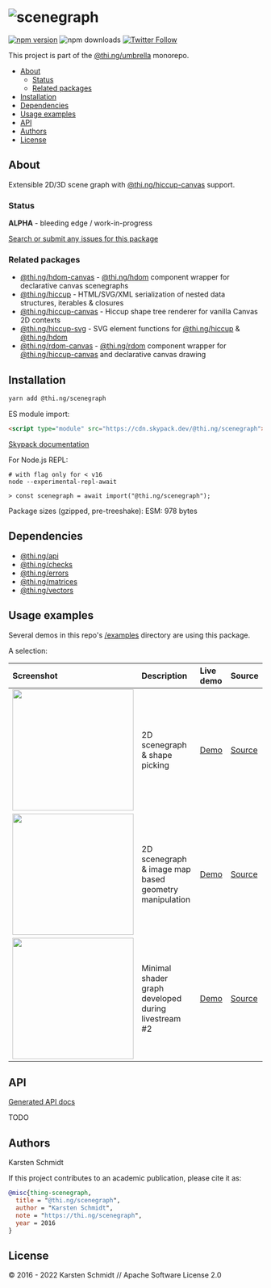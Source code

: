 <!-- This file is generated - DO NOT EDIT! -->

# ![scenegraph](https://media.thi.ng/umbrella/banners/thing-scenegraph.svg?af3d7fd5)

[![npm version](https://img.shields.io/npm/v/@thi.ng/scenegraph.svg)](https://www.npmjs.com/package/@thi.ng/scenegraph)
![npm downloads](https://img.shields.io/npm/dm/@thi.ng/scenegraph.svg)
[![Twitter Follow](https://img.shields.io/twitter/follow/thing_umbrella.svg?style=flat-square&label=twitter)](https://twitter.com/thing_umbrella)

This project is part of the
[@thi.ng/umbrella](https://github.com/thi-ng/umbrella/) monorepo.

- [About](#about)
  - [Status](#status)
  - [Related packages](#related-packages)
- [Installation](#installation)
- [Dependencies](#dependencies)
- [Usage examples](#usage-examples)
- [API](#api)
- [Authors](#authors)
- [License](#license)

## About

Extensible 2D/3D scene graph with [@thi.ng/hiccup-canvas](https://github.com/thi-ng/umbrella/tree/develop/packages/hiccup-canvas) support.

### Status

**ALPHA** - bleeding edge / work-in-progress

[Search or submit any issues for this package](https://github.com/thi-ng/umbrella/issues?q=%5Bscenegraph%5D+in%3Atitle)

### Related packages

- [@thi.ng/hdom-canvas](https://github.com/thi-ng/umbrella/tree/develop/packages/hdom-canvas) - [@thi.ng/hdom](https://github.com/thi-ng/umbrella/tree/develop/packages/hdom) component wrapper for declarative canvas scenegraphs
- [@thi.ng/hiccup](https://github.com/thi-ng/umbrella/tree/develop/packages/hiccup) - HTML/SVG/XML serialization of nested data structures, iterables & closures
- [@thi.ng/hiccup-canvas](https://github.com/thi-ng/umbrella/tree/develop/packages/hiccup-canvas) - Hiccup shape tree renderer for vanilla Canvas 2D contexts
- [@thi.ng/hiccup-svg](https://github.com/thi-ng/umbrella/tree/develop/packages/hiccup-svg) - SVG element functions for [@thi.ng/hiccup](https://github.com/thi-ng/umbrella/tree/develop/packages/hiccup) & [@thi.ng/hdom](https://github.com/thi-ng/umbrella/tree/develop/packages/hdom)
- [@thi.ng/rdom-canvas](https://github.com/thi-ng/umbrella/tree/develop/packages/rdom-canvas) - [@thi.ng/rdom](https://github.com/thi-ng/umbrella/tree/develop/packages/rdom) component wrapper for [@thi.ng/hiccup-canvas](https://github.com/thi-ng/umbrella/tree/develop/packages/hiccup-canvas) and declarative canvas drawing

## Installation

```bash
yarn add @thi.ng/scenegraph
```

ES module import:

```html
<script type="module" src="https://cdn.skypack.dev/@thi.ng/scenegraph"></script>
```

[Skypack documentation](https://docs.skypack.dev/)

For Node.js REPL:

```text
# with flag only for < v16
node --experimental-repl-await

> const scenegraph = await import("@thi.ng/scenegraph");
```

Package sizes (gzipped, pre-treeshake): ESM: 978 bytes

## Dependencies

- [@thi.ng/api](https://github.com/thi-ng/umbrella/tree/develop/packages/api)
- [@thi.ng/checks](https://github.com/thi-ng/umbrella/tree/develop/packages/checks)
- [@thi.ng/errors](https://github.com/thi-ng/umbrella/tree/develop/packages/errors)
- [@thi.ng/matrices](https://github.com/thi-ng/umbrella/tree/develop/packages/matrices)
- [@thi.ng/vectors](https://github.com/thi-ng/umbrella/tree/develop/packages/vectors)

## Usage examples

Several demos in this repo's
[/examples](https://github.com/thi-ng/umbrella/tree/develop/examples)
directory are using this package.

A selection:

| Screenshot                                                                                                              | Description                                           | Live demo                                              | Source                                                                              |
|:------------------------------------------------------------------------------------------------------------------------|:------------------------------------------------------|:-------------------------------------------------------|:------------------------------------------------------------------------------------|
| <img src="https://raw.githubusercontent.com/thi-ng/umbrella/develop/assets/examples/scenegraph.png" width="240"/>       | 2D scenegraph & shape picking                         | [Demo](https://demo.thi.ng/umbrella/scenegraph/)       | [Source](https://github.com/thi-ng/umbrella/tree/develop/examples/scenegraph)       |
| <img src="https://raw.githubusercontent.com/thi-ng/umbrella/develop/assets/examples/scenegraph-image.png" width="240"/> | 2D scenegraph & image map based geometry manipulation | [Demo](https://demo.thi.ng/umbrella/scenegraph-image/) | [Source](https://github.com/thi-ng/umbrella/tree/develop/examples/scenegraph-image) |
| <img src="https://raw.githubusercontent.com/thi-ng/umbrella/develop/assets/examples/shader-graph.jpg" width="240"/>     | Minimal shader graph developed during livestream #2   | [Demo](https://demo.thi.ng/umbrella/shader-graph/)     | [Source](https://github.com/thi-ng/umbrella/tree/develop/examples/shader-graph)     |

## API

[Generated API docs](https://docs.thi.ng/umbrella/scenegraph/)

TODO

## Authors

Karsten Schmidt

If this project contributes to an academic publication, please cite it as:

```bibtex
@misc{thing-scenegraph,
  title = "@thi.ng/scenegraph",
  author = "Karsten Schmidt",
  note = "https://thi.ng/scenegraph",
  year = 2016
}
```

## License

&copy; 2016 - 2022 Karsten Schmidt // Apache Software License 2.0
